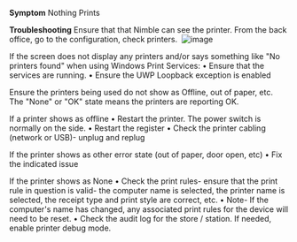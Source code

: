 **Symptom** 
Nothing Prints

**Troubleshooting**
Ensure that that Nimble can see the printer. 
From the back office, go to the configuration, check printers.
﻿
![image](https://github.com/user-attachments/assets/f7926f9c-c0b2-4dac-852c-f533b77ce941)

If the screen does not display any printers and/or says something like "No printers found" when using Windows Print Services:
	• Ensure that the services are running. 
	• Ensure the UWP Loopback exception is enabled


Ensure the printers being used do not show as Offline, out of paper, etc. The "None" or "OK" state means the printers are reporting OK.

If a printer shows as offline
	• Restart the printer. The power switch is normally on the side.
	• Restart the register
	• Check the printer cabling (network or USB)- unplug and replug 
	
If the printer shows as other error state (out of paper, door open, etc)
	• Fix the indicated issue

If the printer shows as None
	• Check the print rules- ensure that the print rule in question is valid- the computer name is selected, the printer name is selected, the receipt type and print style are correct, etc.
	• Note- If the computer's name has changed, any associated print rules for the device will need to be reset.
 	• Check the audit log for the store / station. If needed, enable printer debug mode.
